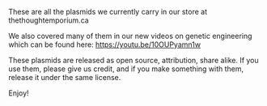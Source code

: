 These are all the plasmids we currently carry in our store at thethoughtemporium.ca

We also covered many of them in our new videos on genetic engineering which can be found here: https://youtu.be/10OUPyamn1w

These plasmids are released as open source, attribution, share alike. If you use them, please give us credit, and if you make something with them, release it under the same license.

Enjoy!
